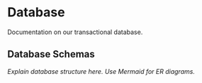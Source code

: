 # Database

Documentation on our transactional database.

## Database Schemas

_Explain database structure here. Use Mermaid for ER diagrams._
